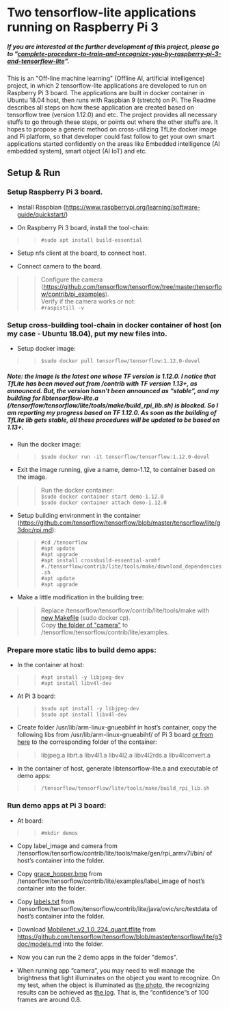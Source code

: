 # Two tensorflow-lite applications running on Raspberry Pi 3

##### If you are interested at the further development of this project, please go to "[complete-procedure-to-train-and-recognize-you-by-raspberry-pi-3-and-tensorflow-lite](https://github.com/huaxiaozhong1/complete-procedure-to-train-and-recognize-you-by-raspberry-pi-3-and-tensorflow-lite)".

This is an "Off-line machine learning" (Offline AI, artificial intelligence) project, in which 2 tensorflow-lite applications are developed to run on Raspberry Pi 3 board. The applications are built in docker container in Ubuntu 18.04 host, then runs with Raspbian 9 (stretch) on Pi. The Readme describes all steps on how these application are created based on tensorflow tree (version 1.12.0) and etc. The project provides all necessary stuffs to go through these steps, or points out where the other stuffs are. It hopes to propose a generic method on cross-utilizing TfLite docker image and Pi platform, so that developer could fast follow to get your own smart applications started confidently on the areas like Embedded intelligence (AI embedded system), smart object (AI IoT) and etc.

## Setup & Run

### Setup Raspberry Pi 3 board.

* Install Raspbian (https://www.raspberrypi.org/learning/software-guide/quickstart/)

* On Raspberry Pi 3 board, install the tool-chain:  
>>```#sudo apt install build-essential```
* Setup nfs client at the board, to connect host.

* Connect camera to the board.  
>>Configure the camera (https://github.com/tensorflow/tensorflow/tree/master/tensorflow/contrib/pi_examples).  
>>Verify if the camera works or not:  
>>```#raspistill -v```

### Setup cross-building tool-chain in docker container of host (on my case - Ubuntu 18.04), put my new files into.

* Setup docker image:
>>```$sudo docker pull tensorflow/tensorflow:1.12.0-devel ```  
##### Note: the image is the latest one whose TF version is 1.12.0. I notice that TfLite has been moved out from /contrib with TF version 1.13+, as announced. But, the version hasn’t been announced as “stable”, and my building for libtensorflow-lite.a (/tensorflow/tensorflow/lite/tools/make/build_rpi_lib.sh) is blocked. So I am reporting my progress based on TF 1.12.0. As soon as the building of TfLite lib gets stable, all these procedures will be updated to be based on 1.13+.

* Run the docker image:  
>>```$sudo docker run -it tensorflow/tensorflow:1.12.0-devel ```

* Exit the image running, give a name, demo-1.12, to container based on the image.  
>>Run the docker container:  
>>```$sudo docker container start demo-1.12.0 ```  
>>```$sudo docker container attach demo-1.12.0 ```

* Setup building environment in the container (https://github.com/tensorflow/tensorflow/blob/master/tensorflow/lite/g3doc/rpi.md):
>>```#cd /tensorflow ```  
>>```#apt update ```  
>>```#apt upgrade ```  
>>```#apt install crossbuild-essential-armhf ```  
>>```#./tensorflow/contrib/lite/tools/make/download_dependencies.sh ```  
>>```#apt update ```  
>>```#apt upgrade ```

* Make a little modification in the building tree:  
>>Replace /tensorflow/tensorflow/contrib/lite/tools/make with [new Makefile](make/Makefile) (sudo docker cp).  
>>Copy [the folder of "camera"](./camera)  to /tensorflow/tensorflow/contrib/lite/examples.

### Prepare more static libs to build demo apps:

* In the container at host:  
>>```#apt install -y libjpeg-dev ```  
>>```#apt install libv4l-dev ```  

* At Pi 3 board:
>>```$sudo apt install -y libjpeg-dev ```  
>>```$sudo apt install libv4l-dev ```

* Create folder /usr/lib/arm-linux-gnueabihf in host’s container, copy the following libs from /usr/lib/arm-linux-gnueabihf/ of Pi 3 board [or from here](./arm-linux-gnueabihf) to the corresponding folder of the container:  
>>libjpeg.a  librt.a  libv4l1.a  libv4l2.a  libv4l2rds.a  libv4lconvert.a

* In the container of host, generate libtensorflow-lite.a and executable of demo apps:  
>>```/tensorflow/tensorflow/lite/tools/make/build_rpi_lib.sh ```

### Run demo apps at Pi 3 board:

* At board:  
>>```#mkdir demos ```

* Copy label_image and camera from /tensorflow/tensorflow/contrib/lite/tools/make/gen/rpi_armv7l/bin/ of host’s container into the folder.

* Copy [grace_hopper.bmp](data/grace_hopper.bmp) from /tensorflow/tensorflow/contrib/lite/examples/label_image of host’s container into the folder.

* Copy [labels.txt](data/labels.txt) from /tensorflow/tensorflow/tensorflow/contrib/lite/java/ovic/src/testdata of host’s container into the folder.

* Download [Mobilenet_v2_1.0_224_quant.tflite](data/Mobilenet_v2_1.0_224_quant.tflite) from https://github.com/tensorflow/tensorflow/blob/master/tensorflow/lite/g3doc/models.md into the folder.

* Now you can run the 2 demo apps in the folder "demos".

* When running app “camera”, you may need to well manage the brightness that light illuminates on the object you want to recognize. On my test, when the object is illuminated as [the photo](test/181123.jpg), the recognizing results can be achieved as [the log](test/181123.txt). That is, the “confidence”s of 100 frames are around 0.8.  
